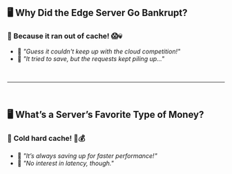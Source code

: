 ## 🖥️ **Why Did the Edge Server Go Bankrupt?** 

### 💸 Because it **ran out of cache**! 😱💀

- 📌 *"Guess it couldn't keep up with the cloud competition!"*  
- 📌 *"It tried to save, but the requests kept piling up..."*

<br>

---

<br>


## 🖥️ **What’s a Server’s Favorite Type of Money?**

### 💸 **Cold hard cache!** 🥶💰

- 📌 *"It’s always saving up for faster performance!"*  
- 📌 *"No interest in latency, though."*
